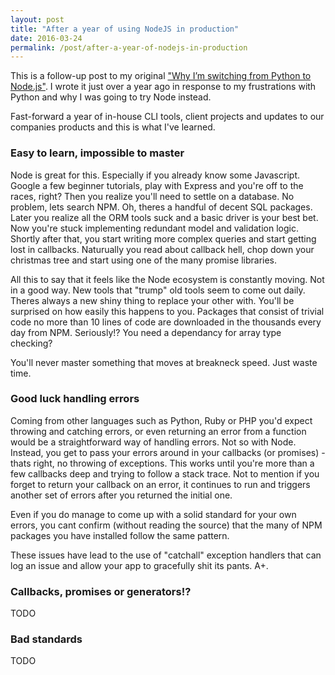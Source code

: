 ```yaml
---
layout: post
title: "After a year of using NodeJS in production"
date: 2016-03-24
permalink: /post/after-a-year-of-nodejs-in-production
---
```


This is a follow-up post to my original ["Why I’m switching from Python to 
Node.js"][article]. I wrote it just over a year ago in response to my
frustrations with Python and why I was going to try Node instead.

Fast-forward a year of in-house CLI tools, client projects and updates to our 
companies products and this is what I've learned.

### Easy to learn, impossible to master

Node is great for this. Especially if you already know some Javascript. Google a 
few beginner tutorials, play with Express and you're off to the races, right? 
Then you realize you'll need to settle on a database. No problem, lets search 
NPM. Oh, theres a handful of decent SQL packages. Later you realize all the ORM 
tools suck and a basic driver is your best bet. Now you're stuck implementing
redundant model and validation logic. Shortly after that, you start writing
more complex queries and start getting lost in callbacks. Naturually you read
about callback hell, chop down your christmas tree and start using one of the 
many promise libraries. 

All this to say that it feels like the Node ecosystem is constantly moving. Not
in a good way. New tools that "trump" old tools seem to come out daily. Theres
always a new shiny thing to replace your other with. You'll be surprised on how
easily this happens to you. Packages that consist of trivial code no more than 10
lines of code are downloaded in the thousands every day from NPM. Seriously!?
You need a dependancy for array type checking?

You'll never master something that moves at breakneck speed. Just waste time.

### Good luck handling errors

Coming from other languages such as Python, Ruby or PHP you'd expect throwing
and catching errors, or even returning an error from a function would be a
straightforward way of handling errors. Not so with Node. Instead, you get to
pass your errors around in your callbacks (or promises) - thats right, no 
throwing of exceptions. This works until you're more than a few callbacks deep 
and trying to follow a stack trace. Not to mention if you forget to return your
callback on an error, it continues to run and triggers another set of errors
after you returned the initial one. 

Even if you do manage to come up with a solid standard for your own errors, you
cant confirm (without reading the source) that the many of NPM packages you have
installed follow the same pattern.

These issues have lead to the use of "catchall" exception handlers that can log
an issue and allow your app to gracefully shit its pants. A+.

### Callbacks, promises or generators!?

TODO

### Bad standards

TODO

[article]: /post/why-im-switching-from-python-to-node-js
